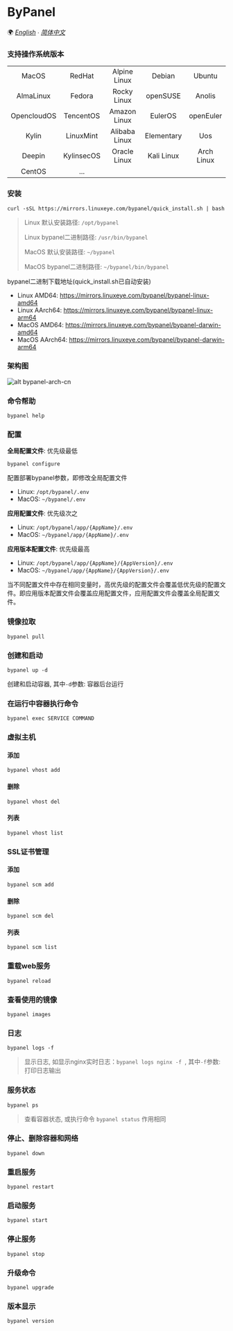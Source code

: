 # ByPanel

🌍 *[English](README.md) ∙ [简体中文](README-CN.md)*

### 支持操作系统版本
|             |            |               |            |            |
|:-----------:|:----------:|:-------------:|:----------:|:----------:|
| MacOS       | RedHat     | Alpine Linux  | Debian     | Ubuntu     |
| AlmaLinux   | Fedora     | Rocky Linux   | openSUSE   | Anolis     |
| OpencloudOS | TencentOS  | Amazon Linux  | EulerOS    | openEuler  |
| Kylin       | LinuxMint  | Alibaba Linux | Elementary | Uos        |
| Deepin      | KylinsecOS | Oracle Linux  | Kali Linux | Arch Linux |
| CentOS      | ...        |               |            |            |


### 安装
```
curl -sSL https://mirrors.linuxeye.com/bypanel/quick_install.sh | bash
```

> Linux 默认安装路径: `/opt/bypanel`
>
> Linux bypanel二进制路径: `/usr/bin/bypanel`
>
> MacOS 默认安装路径: `~/bypanel`
>
> MacOS bypanel二进制路径: `~/bypanel/bin/bypanel`

bypanel二进制下载地址(quick_install.sh已自动安装)
* Linux AMD64: https://mirrors.linuxeye.com/bypanel/bypanel-linux-amd64
* Linux AArch64: https://mirrors.linuxeye.com/bypanel/bypanel-linux-arm64
* MacOS AMD64: https://mirrors.linuxeye.com/bypanel/bypanel-darwin-amd64
* MacOS AArch64: https://mirrors.linuxeye.com/bypanel/bypanel-darwin-arm64

### 架构图
![alt bypanel-arch-cn](https://linuxeye.com/wp-content/uploads/2025/01/bypanel-arch-cn.png)


### 命令帮助
```
bypanel help
```

### 配置
**全局配置文件**: 优先级最低
```
bypanel configure
```
配置部署bypanel参数，即修改全局配置文件

* Linux: `/opt/bypanel/.env`
* MacOS: `~/bypanel/.env`

**应用配置文件**: 优先级次之
* Linux: `/opt/bypanel/app/{AppName}/.env`
* MacOS: `~/bypanel/app/{AppName}/.env`

**应用版本配置文件**: 优先级最高
* Linux: `/opt/bypanel/app/{AppName}/{AppVersion}/.env`
* MacOS: `~/bypanel/app/{AppName}/{AppVersion}/.env`

当不同配置文件中存在相同变量时，高优先级的配置文件会覆盖低优先级的配置文件。即应用版本配置文件会覆盖应用配置文件，应用配置文件会覆盖全局配置文件。

### 镜像拉取
```
bypanel pull
```

### 创建和启动
```
bypanel up -d
```
创建和启动容器, 其中`-d`参数: 容器后台运行

### 在运行中容器执行命令
```
bypanel exec SERVICE COMMAND
```

### 虚拟主机
#### 添加
```
bypanel vhost add
```
#### 删除
```
bypanel vhost del
```
#### 列表
```
bypanel vhost list
```

### SSL证书管理
#### 添加
```
bypanel scm add
```
#### 删除
```
bypanel scm del
```
#### 列表
```
bypanel scm list
```

### 重载web服务
```
bypanel reload
```

### 查看使用的镜像
```
bypanel images
```

### 日志
```
bypanel logs -f
```
> 显示日志, 如显示nginx实时日志：`bypanel logs nginx -f `, 其中`-f`参数: 打印日志输出

### 服务状态
```
bypanel ps
```
> 查看容器状态, 或执行命令 `bypanel status` 作用相同

### 停止、删除容器和网络
```
bypanel down
```

### 重启服务
```
bypanel restart
```

### 启动服务
```
bypanel start
```

### 停止服务
```
bypanel stop
```

### 升级命令
```
bypanel upgrade
```

### 版本显示
```
bypanel version
```